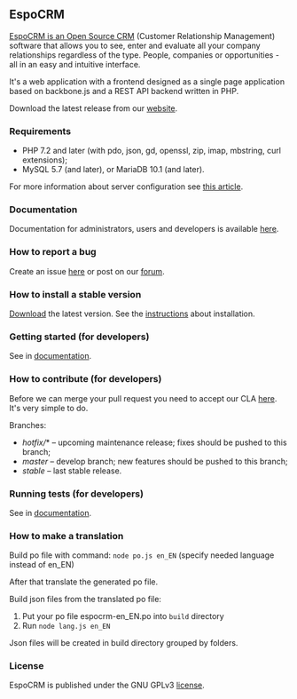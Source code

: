 ## EspoCRM

<a href='https://www.espocrm.com'>EspoCRM is an Open Source CRM</a> (Customer Relationship Management) software that allows you to see, enter and evaluate all your company relationships regardless of the type. People, companies or opportunities - all in an easy and intuitive interface.

It's a web application with a frontend designed as a single page application based on backbone.js and a REST API backend written in PHP.

Download the latest release from our [website](https://www.espocrm.com).

### Requirements

* PHP 7.2 and later (with pdo, json, gd, openssl, zip, imap, mbstring, curl extensions);
* MySQL 5.7 (and later), or MariaDB 10.1 (and later).

For more information about server configuration see [this article](https://www.espocrm.com/documentation/administration/server-configuration/).

### Documentation

Documentation for administrators, users and developers is available [here](https://www.espocrm.com/documentation/).

### How to report a bug

Create an issue [here](https://github.com/espocrm/espocrm/issues) or post on our [forum](http://forum.espocrm.com/forum/bug-reports).

### How to install a stable version

[Download](https://www.espocrm.com/download/) the latest version. See the [instructions](https://www.espocrm.com/documentation/administration/installation/) about installation.

### Getting started (for developers)

See in [documentation](https://github.com/espocrm/documentation/blob/master/development/how-to-start.md).

### How to contribute (for developers)

Before we can merge your pull request you need to accept our CLA [here](https://github.com/espocrm/cla). It's very simple to do.

Branches:

* *hotfix/** – upcoming maintenance release; fixes should be pushed to this branch;
* *master* – develop branch; new features should be pushed to this branch;
* *stable* – last stable release.

### Running tests (for developers)

See in [documentation](https://github.com/espocrm/documentation/blob/master/development/tests.md).

### How to make a translation

Build po file with command:
`node po.js en_EN`
(specify needed language instead of en_EN)

After that translate the generated po file.

Build json files from the translated po file:

1. Put your po file espocrm-en_EN.po into `build` directory
2. Run `node lang.js en_EN`

Json files will be created in build directory grouped by folders.

### License

EspoCRM is published under the GNU GPLv3 [license](https://raw.githubusercontent.com/espocrm/espocrm/master/LICENSE.txt).

